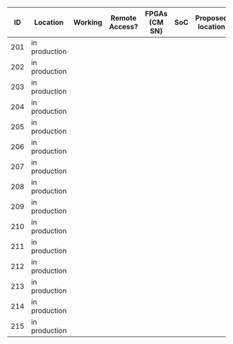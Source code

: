 |  ID | Location      | Working | Remote Access? | FPGAs (CM SN) | SoC | Proposed location | notes |
| --- | ---           | ---     | ---            | ---           | --- | ---               | ---   |
| 201 | in production |         |                |               |     |                   |       |
| 202 | in production |         |                |               |     |                   |       |
| 203 | in production |         |                |               |     |                   |       |
| 204 | in production |         |                |               |     |                   |       |
| 205 | in production |         |                |               |     |                   |       |
| 206 | in production |         |                |               |     |                   |       |
| 207 | in production |         |                |               |     |                   |       |
| 208 | in production |         |                |               |     |                   |       |
| 209 | in production |         |                |               |     |                   |       |
| 210 | in production |         |                |               |     |                   |       |
| 211 | in production |         |                |               |     |                   |       |
| 212 | in production |         |                |               |     |                   |       |
| 213 | in production |         |                |               |     |                   |       |
| 214 | in production |         |                |               |     |                   |       |
| 215 | in production |         |                |               |     |                   |       |
